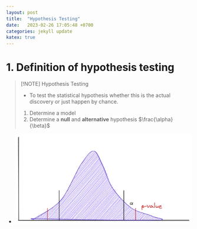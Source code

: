 ```yaml
---
layout: post
title:  "Hypothesis Testing"
date:   2023-02-26 17:05:48 +0700
categories: jekyll update
katex: true
---
```


# 1. Definition of hypothesis testing

> [!NOTE] Hypothesis Testing
>-  To test the statistical hypothesis whether this is the actual discovery or just happen by chance.
>1. Determine a model
>2. Determine a **null** and **alternative** hypothesis $\frac{\alpha}{\beta}$

- ![Alt text](/images/R-Null_hypothesis_alpha_and_p-value.png)
